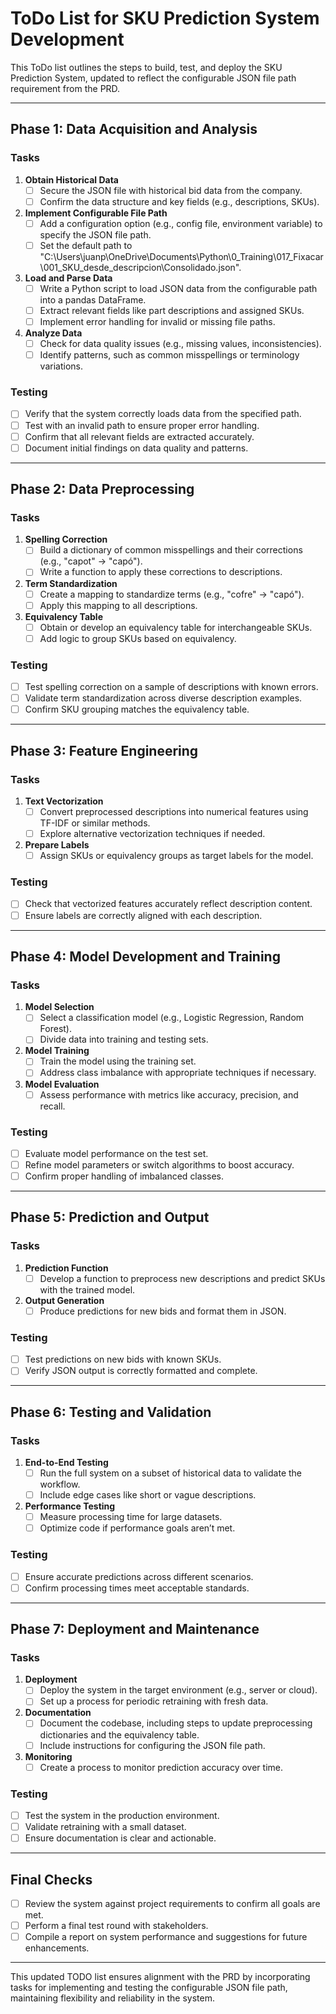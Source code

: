 # ToDo List for SKU Prediction System Development

This ToDo list outlines the steps to build, test, and deploy the SKU Prediction System, updated to reflect the configurable JSON file path requirement from the PRD.

---

## Phase 1: Data Acquisition and Analysis

### Tasks
1. **Obtain Historical Data**
   - [ ] Secure the JSON file with historical bid data from the company.
   - [ ] Confirm the data structure and key fields (e.g., descriptions, SKUs).

2. **Implement Configurable File Path**
   - [ ] Add a configuration option (e.g., config file, environment variable) to specify the JSON file path.
   - [ ] Set the default path to "C:\Users\juanp\OneDrive\Documents\Python\0_Training\017_Fixacar\001_SKU_desde_descripcion\Consolidado.json".

3. **Load and Parse Data**
   - [ ] Write a Python script to load JSON data from the configurable path into a pandas DataFrame.
   - [ ] Extract relevant fields like part descriptions and assigned SKUs.
   - [ ] Implement error handling for invalid or missing file paths.

4. **Analyze Data**
   - [ ] Check for data quality issues (e.g., missing values, inconsistencies).
   - [ ] Identify patterns, such as common misspellings or terminology variations.

### Testing
- [ ] Verify that the system correctly loads data from the specified path.
- [ ] Test with an invalid path to ensure proper error handling.
- [ ] Confirm that all relevant fields are extracted accurately.
- [ ] Document initial findings on data quality and patterns.

---

## Phase 2: Data Preprocessing

### Tasks
1. **Spelling Correction**
   - [ ] Build a dictionary of common misspellings and their corrections (e.g., "capot" → "capó").
   - [ ] Write a function to apply these corrections to descriptions.

2. **Term Standardization**
   - [ ] Create a mapping to standardize terms (e.g., "cofre" → "capó").
   - [ ] Apply this mapping to all descriptions.

3. **Equivalency Table**
   - [ ] Obtain or develop an equivalency table for interchangeable SKUs.
   - [ ] Add logic to group SKUs based on equivalency.

### Testing
- [ ] Test spelling correction on a sample of descriptions with known errors.
- [ ] Validate term standardization across diverse description examples.
- [ ] Confirm SKU grouping matches the equivalency table.

---

## Phase 3: Feature Engineering

### Tasks
1. **Text Vectorization**
   - [ ] Convert preprocessed descriptions into numerical features using TF-IDF or similar methods.
   - [ ] Explore alternative vectorization techniques if needed.

2. **Prepare Labels**
   - [ ] Assign SKUs or equivalency groups as target labels for the model.

### Testing
- [ ] Check that vectorized features accurately reflect description content.
- [ ] Ensure labels are correctly aligned with each description.

---

## Phase 4: Model Development and Training

### Tasks
1. **Model Selection**
   - [ ] Select a classification model (e.g., Logistic Regression, Random Forest).
   - [ ] Divide data into training and testing sets.

2. **Model Training**
   - [ ] Train the model using the training set.
   - [ ] Address class imbalance with appropriate techniques if necessary.

3. **Model Evaluation**
   - [ ] Assess performance with metrics like accuracy, precision, and recall.

### Testing
- [ ] Evaluate model performance on the test set.
- [ ] Refine model parameters or switch algorithms to boost accuracy.
- [ ] Confirm proper handling of imbalanced classes.

---

## Phase 5: Prediction and Output

### Tasks
1. **Prediction Function**
   - [ ] Develop a function to preprocess new descriptions and predict SKUs with the trained model.

2. **Output Generation**
   - [ ] Produce predictions for new bids and format them in JSON.

### Testing
- [ ] Test predictions on new bids with known SKUs.
- [ ] Verify JSON output is correctly formatted and complete.

---

## Phase 6: Testing and Validation

### Tasks
1. **End-to-End Testing**
   - [ ] Run the full system on a subset of historical data to validate the workflow.
   - [ ] Include edge cases like short or vague descriptions.

2. **Performance Testing**
   - [ ] Measure processing time for large datasets.
   - [ ] Optimize code if performance goals aren’t met.

### Testing
- [ ] Ensure accurate predictions across different scenarios.
- [ ] Confirm processing times meet acceptable standards.

---

## Phase 7: Deployment and Maintenance

### Tasks
1. **Deployment**
   - [ ] Deploy the system in the target environment (e.g., server or cloud).
   - [ ] Set up a process for periodic retraining with fresh data.

2. **Documentation**
   - [ ] Document the codebase, including steps to update preprocessing dictionaries and the equivalency table.
   - [ ] Include instructions for configuring the JSON file path.

3. **Monitoring**
   - [ ] Create a process to monitor prediction accuracy over time.

### Testing
- [ ] Test the system in the production environment.
- [ ] Validate retraining with a small dataset.
- [ ] Ensure documentation is clear and actionable.

---

## Final Checks

- [ ] Review the system against project requirements to confirm all goals are met.
- [ ] Perform a final test round with stakeholders.
- [ ] Compile a report on system performance and suggestions for future enhancements.

---

This updated TODO list ensures alignment with the PRD by incorporating tasks for implementing and testing the configurable JSON file path, maintaining flexibility and reliability in the system.